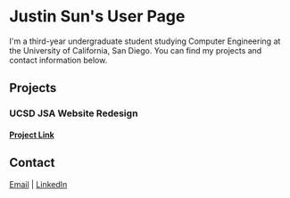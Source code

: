 # Justin Sun's User Page

I'm a third-year undergraduate student studying Computer Engineering at the University of California, San Diego. You can find my projects and contact information below.

## Projects

### UCSD JSA Website Redesign
#### [Project Link](https://j1sun.github.io/jsa-redesign/)

## Contact
[Email](mailto:j1sun@ucsd.edu) | [LinkedIn](https://www.linkedin.com/in/j1sun/)